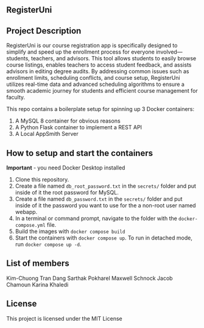 ## RegisterUni

## Project Description
RegisterUni is our course registration app is specifically designed to simplify and speed up the enrollment process for everyone involved—students, teachers, and advisors. This tool allows students to easily browse course listings, enables teachers to access student feedback, and assists advisors in editing degree audits. By addressing common issues such as enrollment limits, scheduling conflicts, and course setup, RegisterUni utilizes real-time data and advanced scheduling algorithms to ensure a smooth academic journey for students and efficient course management for faculty.




This repo contains a boilerplate setup for spinning up 3 Docker containers: 
1. A MySQL 8 container for obvious reasons
1. A Python Flask container to implement a REST API
1. A Local AppSmith Server

## How to setup and start the containers
**Important** - you need Docker Desktop installed

1. Clone this repository.  
1. Create a file named `db_root_password.txt` in the `secrets/` folder and put inside of it the root password for MySQL. 
1. Create a file named `db_password.txt` in the `secrets/` folder and put inside of it the password you want to use for the a non-root user named webapp. 
1. In a terminal or command prompt, navigate to the folder with the `docker-compose.yml` file.  
1. Build the images with `docker compose build`
1. Start the containers with `docker compose up`.  To run in detached mode, run `docker compose up -d`.

## List of members
Kim-Chuong Tran Dang
Sarthak Pokharel
Maxwell Schnock
Jacob Chamoun
Karina Khaledi

## License
This project is licensed under the MIT License





